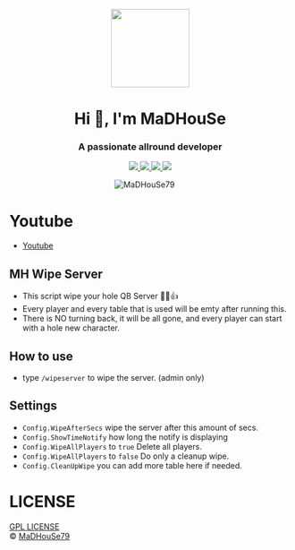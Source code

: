 <p align="center">
    <img width="140" src="https://icons.iconarchive.com/icons/iconarchive/red-orb-alphabet/128/Letter-M-icon.png" />  
    <h1 align="center">Hi 👋, I'm MaDHouSe</h1>
    <h3 align="center">A passionate allround developer </h3>    
</p>

<p align="center">
  <a href="https://github.com/MaDHouSe79/mh-wipeserver/issues">
    <img src="https://img.shields.io/github/issues/MaDHouSe79/mh-wipeserver"/> 
  </a>
  <a href="https://github.com/MaDHouSe79/mh-wipeserver/network/members">
    <img src="https://img.shields.io/github/forks/MaDHouSe79/mh-wipeserver"/> 
  </a>  
  <a href="https://github.com/MaDHouSe79/mh-wipeserver/stargazers">
    <img src="https://img.shields.io/github/stars/MaDHouSe79/mh-wipeserver?color=white"/> 
  </a>
  <a href="https://github.com/MaDHouSe79/mh-wipeserver/blob/main/LICENSE">
    <img src="https://img.shields.io/github/license/MaDHouSe79/mh-wipeserver?color=black"/> 
  </a>      
</p>

<p align="center">
    <img src="https://komarev.com/ghpvc/?username=MaDHouSe79&label=Profile%20views&color=3464eb&style=for-the-badge&logo=star&abbreviated=true" alt="MaDHouSe79" style="padding-right:20px;" />
</p>

# Youtube
- [Youtube](https://www.youtube.com/cMaDHouSe79)

## MH Wipe Server
- This script wipe your hole QB Server 👊😎👍 
- Every player and every table that is used will be emty after running this.
- There is NO turning back, it will be all gone, and every player can start with a hole new character.

## How to use 
- type `/wipeserver` to wipe the server. (admin only) 

## Settings 
- `Config.WipeAfterSecs` wipe the server after this amount of secs.
- `Config.ShowTimeNotify` how long the notify is displaying
- `Config.WipeAllPlayers` to `true`  Delete all players. 
- `Config.WipeAllPlayers` to `false` Do only a cleanup wipe.
- `Config.CleanUpWipe` you can add more table here if needed. 

# LICENSE
[GPL LICENSE](./LICENSE)<br />
&copy; [MaDHouSe79](https://www.youtube.com/@MaDHouSe79)
